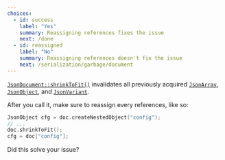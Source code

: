 ```yaml
---
choices:
  - id: success
    label: "Yes"
    summary: Reassigning references fixes the issue
    next: /done
  - id: reassigned
    label: "No"
    summary: Reassigning references doesn't fix the issue
    next: /serialization/garbage/document
---
```


[`JsonDocument::shrinkToFit()`](/v6/api/basicjsondocument/shrinktofit/) invalidates all previously acquired [`JsonArray`](/v6/api/jsonarray/), [`JsonObject`](/v6/api/jsonobject/), and [`JsonVariant`](/v6/api/jsonvariant/).

After you call it, make sure to reassign  every references, like so:

```c++
JsonObject cfg = doc.createNestedObject("config");
// ...
doc.shrinkToFit();
cfg = doc["config"];
```

Did this solve your issue?